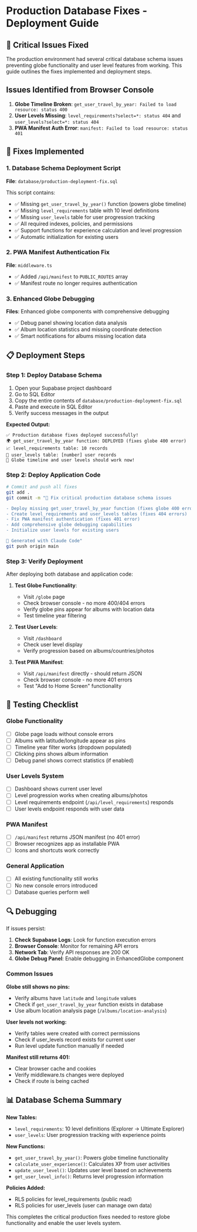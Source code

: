 # Production Database Fixes - Deployment Guide

## 🚨 Critical Issues Fixed

The production environment had several critical database schema issues preventing globe functionality and user level features from working. This guide outlines the fixes implemented and deployment steps.

## Issues Identified from Browser Console

1. **Globe Timeline Broken**: `get_user_travel_by_year: Failed to load resource: status 400`
2. **User Levels Missing**: `level_requirements?select=*: status 404` and `user_levels?select=*: status 404`
3. **PWA Manifest Auth Error**: `manifest: Failed to load resource: status 401`

## 🔧 Fixes Implemented

### 1. Database Schema Deployment Script
**File**: `database/production-deployment-fix.sql`

This script contains:
- ✅ Missing `get_user_travel_by_year()` function (powers globe timeline)
- ✅ Missing `level_requirements` table with 10 level definitions
- ✅ Missing `user_levels` table for user progression tracking
- ✅ All required indexes, policies, and permissions
- ✅ Support functions for experience calculation and level progression
- ✅ Automatic initialization for existing users

### 2. PWA Manifest Authentication Fix
**File**: `middleware.ts`

- ✅ Added `/api/manifest` to `PUBLIC_ROUTES` array
- ✅ Manifest route no longer requires authentication

### 3. Enhanced Globe Debugging
**Files**: Enhanced globe components with comprehensive debugging

- ✅ Debug panel showing location data analysis
- ✅ Album location statistics and missing coordinate detection
- ✅ Smart notifications for albums missing location data

## 📋 Deployment Steps

### Step 1: Deploy Database Schema
1. Open your Supabase project dashboard
2. Go to SQL Editor
3. Copy the entire contents of `database/production-deployment-fix.sql`
4. Paste and execute in SQL Editor
5. Verify success messages in the output

**Expected Output:**
```
✅ Production database fixes deployed successfully!
🌍 get_user_travel_by_year function: DEPLOYED (fixes globe 400 error)
📈 level_requirements table: 10 records
👥 user_levels table: [number] user records
🚀 Globe timeline and user levels should work now!
```

### Step 2: Deploy Application Code
```bash
# Commit and push all fixes
git add .
git commit -m "🔧 Fix critical production database schema issues

- Deploy missing get_user_travel_by_year function (fixes globe 400 error)
- Create level_requirements and user_levels tables (fixes 404 errors)
- Fix PWA manifest authentication (fixes 401 error)
- Add comprehensive globe debugging capabilities
- Initialize user levels for existing users

🤖 Generated with Claude Code"
git push origin main
```

### Step 3: Verify Deployment
After deploying both database and application code:

1. **Test Globe Functionality**:
   - Visit `/globe` page
   - Check browser console - no more 400/404 errors
   - Verify globe pins appear for albums with location data
   - Test timeline year filtering

2. **Test User Levels**:
   - Visit `/dashboard`
   - Check user level display
   - Verify progression based on albums/countries/photos

3. **Test PWA Manifest**:
   - Visit `/api/manifest` directly - should return JSON
   - Check browser console - no more 401 errors
   - Test "Add to Home Screen" functionality

## 🧪 Testing Checklist

### Globe Functionality
- [ ] Globe page loads without console errors
- [ ] Albums with latitude/longitude appear as pins
- [ ] Timeline year filter works (dropdown populated)
- [ ] Clicking pins shows album information
- [ ] Debug panel shows correct statistics (if enabled)

### User Levels System
- [ ] Dashboard shows current user level
- [ ] Level progression works when creating albums/photos
- [ ] Level requirements endpoint (`/api/level_requirements`) responds
- [ ] User levels endpoint responds with user data

### PWA Manifest
- [ ] `/api/manifest` returns JSON manifest (no 401 error)
- [ ] Browser recognizes app as installable PWA
- [ ] Icons and shortcuts work correctly

### General Application
- [ ] All existing functionality still works
- [ ] No new console errors introduced
- [ ] Database queries perform well

## 🔍 Debugging

If issues persist:

1. **Check Supabase Logs**: Look for function execution errors
2. **Browser Console**: Monitor for remaining API errors
3. **Network Tab**: Verify API responses are 200 OK
4. **Globe Debug Panel**: Enable debugging in EnhancedGlobe component

### Common Issues

**Globe still shows no pins:**
- Verify albums have `latitude` and `longitude` values
- Check if `get_user_travel_by_year` function exists in database
- Use album location analysis page (`/albums/location-analysis`)

**User levels not working:**
- Verify tables were created with correct permissions
- Check if user_levels record exists for current user
- Run level update function manually if needed

**Manifest still returns 401:**
- Clear browser cache and cookies
- Verify middleware.ts changes were deployed
- Check if route is being cached

## 📊 Database Schema Summary

**New Tables:**
- `level_requirements`: 10 level definitions (Explorer → Ultimate Explorer)
- `user_levels`: User progression tracking with experience points

**New Functions:**
- `get_user_travel_by_year()`: Powers globe timeline functionality
- `calculate_user_experience()`: Calculates XP from user activities
- `update_user_level()`: Updates user level based on achievements
- `get_user_level_info()`: Returns level progression information

**Policies Added:**
- RLS policies for level_requirements (public read)
- RLS policies for user_levels (user can manage own data)

This completes the critical production fixes needed to restore globe functionality and enable the user levels system.